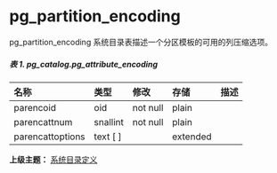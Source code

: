 # pg\_partition\_encoding

pg\_partition\_encoding 系统目录表描述一个分区模板的可用的列压缩选项。

##### 表 1. pg\_catalog.pg\_attribute\_encoding

| 名称 | 类型 | 修改 | 存储 | 描述 |
| :--- | :--- | :--- | :--- | :--- |
| parencoid | oid | not null | plain |  |
| parencattnum | snallint | not null | plain |  |
| parencattoptions | text \[ \] |  | extended |  |

**上级主题：** [系统目录定义](./README.md)
